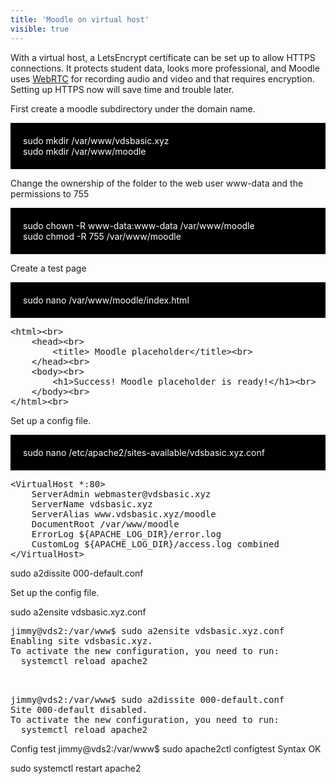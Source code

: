 ```yaml
---
title: 'Moodle on virtual host'
visible: true
---
```


 With a virtual host, a LetsEncrypt certificate can be set up to allow HTTPS connections. It protects student data,  looks more professional, and  Moodle uses <a href="https://webrtc.org/">WebRTC</a> for recording audio and video and that requires encryption. Setting up HTTPS now will save time and trouble later.

First create a moodle subdirectory under the domain name. 

 
<div style="background-color:black;color:white;padding:20px;">
sudo mkdir /var/www/vdsbasic.xyz <br>
sudo mkdir /var/www/moodle <br>
</div>

Change the ownership of the folder to the web user www-data and the permissions to 755

<div style="background-color:black;color:white;padding:20px;">
sudo chown -R www-data:www-data /var/www/moodle<br>
sudo chmod -R 755 /var/www/moodle<br>
</div>

Create a test page

<div style="background-color:black;color:white;padding:20px;">
sudo nano /var/www/moodle/index.html
</div>


<pre>
&lt;html&gt;&lt;br&gt;
    &lt;head&gt;&lt;br&gt;
        &lt;title&gt; Moodle placeholder&lt;/title&gt;&lt;br&gt;
    &lt;/head&gt;&lt;br&gt;
    &lt;body&gt;&lt;br&gt;
        &lt;h1&gt;Success! Moodle placeholder is ready!&lt;/h1&gt;&lt;br&gt;
    &lt;/body&gt;&lt;br&gt;
&lt;/html&gt;&lt;br&gt;
</pre>    

Set up a config file.

<div style="background-color:black;color:white;padding:20px;">
sudo nano /etc/apache2/sites-available/vdsbasic.xyz.conf
</div>

<pre>
&lt;VirtualHost *:80&gt;
    ServerAdmin webmaster@vdsbasic.xyz
    ServerName vdsbasic.xyz
    ServerAlias www.vdsbasic.xyz/moodle
    DocumentRoot /var/www/moodle
    ErrorLog ${APACHE_LOG_DIR}/error.log
    CustomLog ${APACHE_LOG_DIR}/access.log combined
&lt;/VirtualHost&gt;
</pre>

sudo a2dissite 000-default.conf


Set up the config file.

  
sudo a2ensite vdsbasic.xyz.conf
<pre>
jimmy@vds2:/var/www$ sudo a2ensite vdsbasic.xyz.conf
Enabling site vdsbasic.xyz.
To activate the new configuration, you need to run:
  systemctl reload apache2
  
 </pre> 

<pre>
jimmy@vds2:/var/www$ sudo a2dissite 000-default.conf
Site 000-default disabled.
To activate the new configuration, you need to run:
  systemctl reload apache2
</pre> 
Config test
jimmy@vds2:/var/www$ sudo apache2ctl configtest
Syntax OK

sudo systemctl restart apache2



